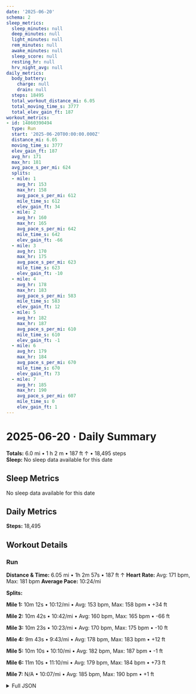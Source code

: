 ```yaml
---
date: '2025-06-20'
schema: 2
sleep_metrics:
  sleep_minutes: null
  deep_minutes: null
  light_minutes: null
  rem_minutes: null
  awake_minutes: null
  sleep_score: null
  resting_hr: null
  hrv_night_avg: null
daily_metrics:
  body_battery:
    charge: null
    drain: null
  steps: 18495
  total_workout_distance_mi: 6.05
  total_moving_time_s: 3777
  total_elev_gain_ft: 187
workout_metrics:
- id: 14860390494
  type: Run
  start: '2025-06-20T00:00:00.000Z'
  distance_mi: 6.05
  moving_time_s: 3777
  elev_gain_ft: 187
  avg_hr: 171
  max_hr: 181
  avg_pace_s_per_mi: 624
  splits:
  - mile: 1
    avg_hr: 153
    max_hr: 158
    avg_pace_s_per_mi: 612
    mile_time_s: 612
    elev_gain_ft: 34
  - mile: 2
    avg_hr: 160
    max_hr: 165
    avg_pace_s_per_mi: 642
    mile_time_s: 642
    elev_gain_ft: -66
  - mile: 3
    avg_hr: 170
    max_hr: 175
    avg_pace_s_per_mi: 623
    mile_time_s: 623
    elev_gain_ft: -10
  - mile: 4
    avg_hr: 178
    max_hr: 183
    avg_pace_s_per_mi: 583
    mile_time_s: 583
    elev_gain_ft: 12
  - mile: 5
    avg_hr: 182
    max_hr: 187
    avg_pace_s_per_mi: 610
    mile_time_s: 610
    elev_gain_ft: -1
  - mile: 6
    avg_hr: 179
    max_hr: 184
    avg_pace_s_per_mi: 670
    mile_time_s: 670
    elev_gain_ft: 73
  - mile: 7
    avg_hr: 185
    max_hr: 190
    avg_pace_s_per_mi: 607
    mile_time_s: 0
    elev_gain_ft: 1
---
```

# 2025-06-20 · Daily Summary
**Totals:** 6.0 mi • 1 h 2 m • 187 ft ↑ • 18,495 steps  
**Sleep:** No sleep data available for this date

## Sleep Metrics
No sleep data available for this date

## Daily Metrics
**Steps:** 18,495

## Workout Details
### Run
**Distance & Time:** 6.05 mi • 1h 2m 57s • 187 ft ↑
**Heart Rate:** Avg: 171 bpm, Max: 181 bpm
**Average Pace:** 10:24/mi

**Splits:**

**Mile 1:** 10m 12s • 10:12/mi • Avg: 153 bpm, Max: 158 bpm • +34 ft

**Mile 2:** 10m 42s • 10:42/mi • Avg: 160 bpm, Max: 165 bpm • -66 ft

**Mile 3:** 10m 23s • 10:23/mi • Avg: 170 bpm, Max: 175 bpm • -10 ft

**Mile 4:** 9m 43s • 9:43/mi • Avg: 178 bpm, Max: 183 bpm • +12 ft

**Mile 5:** 10m 10s • 10:10/mi • Avg: 182 bpm, Max: 187 bpm • -1 ft

**Mile 6:** 11m 10s • 11:10/mi • Avg: 179 bpm, Max: 184 bpm • +73 ft

**Mile 7:** N/A • 10:07/mi • Avg: 185 bpm, Max: 190 bpm • +1 ft



<details>
<summary>Full JSON</summary>

```json
{
  "date": "2025-06-20",
  "schema": 2,
  "sleep_metrics": {
    "sleep_minutes": null,
    "deep_minutes": null,
    "light_minutes": null,
    "rem_minutes": null,
    "awake_minutes": null,
    "sleep_score": null,
    "resting_hr": null,
    "hrv_night_avg": null
  },
  "daily_metrics": {
    "body_battery": {
      "charge": null,
      "drain": null
    },
    "steps": 18495,
    "total_workout_distance_mi": 6.05,
    "total_moving_time_s": 3777,
    "total_elev_gain_ft": 187
  },
  "workout_metrics": [
    {
      "id": 14860390494,
      "type": "Run",
      "start": "2025-06-20T00:00:00.000Z",
      "distance_mi": 6.05,
      "moving_time_s": 3777,
      "elev_gain_ft": 187,
      "avg_hr": 171,
      "max_hr": 181,
      "avg_pace_s_per_mi": 624,
      "splits": [
        {
          "mile": 1,
          "avg_hr": 153,
          "max_hr": 158,
          "avg_pace_s_per_mi": 612,
          "mile_time_s": 612,
          "elev_gain_ft": 34
        },
        {
          "mile": 2,
          "avg_hr": 160,
          "max_hr": 165,
          "avg_pace_s_per_mi": 642,
          "mile_time_s": 642,
          "elev_gain_ft": -66
        },
        {
          "mile": 3,
          "avg_hr": 170,
          "max_hr": 175,
          "avg_pace_s_per_mi": 623,
          "mile_time_s": 623,
          "elev_gain_ft": -10
        },
        {
          "mile": 4,
          "avg_hr": 178,
          "max_hr": 183,
          "avg_pace_s_per_mi": 583,
          "mile_time_s": 583,
          "elev_gain_ft": 12
        },
        {
          "mile": 5,
          "avg_hr": 182,
          "max_hr": 187,
          "avg_pace_s_per_mi": 610,
          "mile_time_s": 610,
          "elev_gain_ft": -1
        },
        {
          "mile": 6,
          "avg_hr": 179,
          "max_hr": 184,
          "avg_pace_s_per_mi": 670,
          "mile_time_s": 670,
          "elev_gain_ft": 73
        },
        {
          "mile": 7,
          "avg_hr": 185,
          "max_hr": 190,
          "avg_pace_s_per_mi": 607,
          "mile_time_s": 0,
          "elev_gain_ft": 1
        }
      ]
    }
  ]
}
```
</details>
